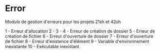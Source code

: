 # Error

Module de gestion d'erreurs pour les projets 21sh et 42sh

1	- Erreur d'allocation
2	- 
3	-
4	- Erreur de création de dossier
5	- Erreur de création de fichier
6	- Erreur d'ouverture de dossier
7	- Erreur d'ouverture de fichier
8	- Erreur d'existence d'élément
9	- Variable d'environnement inexistante
10	- Exécutable inexistant
